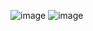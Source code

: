 ![image](https://user-images.githubusercontent.com/38589098/215374666-c94e1052-5e2b-4fec-8a44-d0eb52a588ae.png)
![image](https://img1.daumcdn.net/thumb/R1280x0/?scode=mtistory2&fname=https%3A%2F%2Fblog.kakaocdn.net%2Fdn%2FddLrfF%2FbtrfMt0QmuM%2FjABn1A1YWNJ5fShcNsOisk%2Fimg.png)

